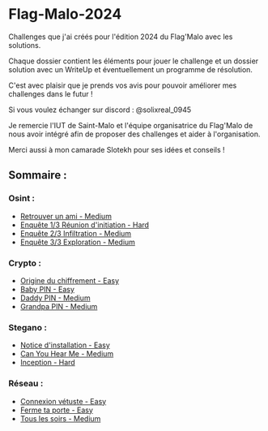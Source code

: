 # Flag-Malo-2024
Challenges que j'ai créés pour l'édition 2024 du Flag'Malo avec les solutions.

Chaque dossier contient les éléments pour jouer le challenge et un dossier solution avec un WriteUp et éventuellement un programme de résolution.

C'est avec plaisir que je prends vos avis pour pouvoir améliorer mes challenges dans le futur !

Si vous voulez échanger sur discord : @solixreal_0945

Je remercie l'IUT de Saint-Malo et l'équipe organisatrice du Flag'Malo de nous avoir intégré afin de proposer des challenges et aider à l'organisation.

Merci aussi à mon camarade Slotekh pour ses idées et conseils !

## Sommaire :

### Osint :

- [Retrouver un ami - Medium](Retrouver-un-ami/)
- [Enquête 1/3 Réunion d'initiation - Hard](Enquete-1-3-Reunion-d-initiation/)
- [Enquête 2/3 Infiltration - Medium](Enquete-2-3-Infiltration/)
- [Enquête 3/3 Exploration - Medium](Enquete-3-3-Exploration/)

### Crypto :

- [Origine du chiffrement - Easy](Origine-du-chiffrement/)
- [Baby PIN - Easy](Baby-Pin/)
- [Daddy PIN - Medium](Daddy-Pin/)
- [Grandpa PIN - Medium](Grandpa-Pin/)

### Stegano :

- [Notice d'installation - Easy](Notice-d-installation/)
- [Can You Hear Me - Medium](Can-You-Hear-Me/)
- [Inception - Hard](Inception/)

### Réseau :

- [Connexion vétuste - Easy](Connexion-vetuste/)
- [Ferme ta porte - Easy](Ferme-ta-porte/)
- [Tous les soirs - Medium](Tous-les-soirs/)

